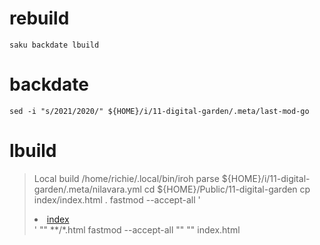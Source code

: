 # rebuild
    saku backdate lbuild

# backdate
	sed -i "s/2021/2020/" ${HOME}/i/11-digital-garden/.meta/last-mod-go

# lbuild
> Local build
	/home/richie/.local/bin/iroh parse ${HOME}/i/11-digital-garden/.meta/nilavara.yml
	cd ${HOME}/Public/11-digital-garden
	cp index/index.html . 
	fastmod --accept-all '<li><a href="index">index</a></li>' ""  **/*.html
	fastmod --accept-all "<title>Index</title>" "<title>Nilavara</title>" index.html 

	